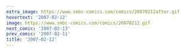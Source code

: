 ```yaml
---
extra_image: https://www.smbc-comics.com/comics/20070212after.gif
hovertext: '2007-02-12'
image: https://www.smbc-comics.com/comics/20070212.gif
next_comic: '2007-02-13'
prev_comic: '2007-02-11'
title: '2007-02-12'
---
```


